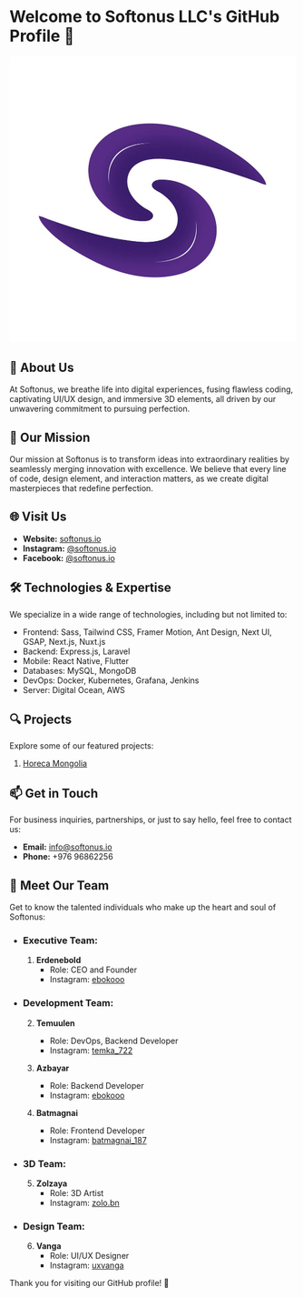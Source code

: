 # Welcome to Softonus LLC's GitHub Profile 👋

![Softonus LLC Logo](https://github.com/softonus-io/.github/blob/main/softonus-logo.jpg)


## 🌟 About Us

At Softonus, we breathe life into digital experiences, fusing flawless coding, captivating UI/UX design, and immersive 3D elements, all driven by our unwavering commitment to pursuing perfection.

## 🚀 Our Mission

Our mission at Softonus is to transform ideas into extraordinary realities by seamlessly merging innovation with excellence. We believe that every line of code, design element, and interaction matters, as we create digital masterpieces that redefine perfection.

## 🌐 Visit Us

- **Website:** [softonus.io](https://softonus.io)
- **Instagram:** [@softonus.io](https://instagram.com/softonus.io)
- **Facebook:** [@softonus.io](https://facebook.com/softonus.io)

## 🛠️ Technologies & Expertise

We specialize in a wide range of technologies, including but not limited to:

- Frontend: Sass, Tailwind CSS, Framer Motion, Ant Design, Next UI, GSAP, Next.js, Nuxt.js
- Backend: Express.js, Laravel
- Mobile: React Native, Flutter
- Databases: MySQL, MongoDB
- DevOps: Docker, Kubernetes, Grafana, Jenkins
- Server: Digital Ocean, AWS

## 🔍 Projects

Explore some of our featured projects:

1. [Horeca Mongolia](https://horecamongolia.com)

## 📫 Get in Touch

For business inquiries, partnerships, or just to say hello, feel free to contact us:

- **Email:** info@softonus.io
- **Phone:** +976 96862256

## 👥 Meet Our Team

Get to know the talented individuals who make up the heart and soul of Softonus:

- ### Executive Team:

   1. **Erdenebold**
      - Role: CEO and Founder
      - Instagram: [ebokooo](https://instagram.com/ebokooo)

- ### Development Team:

   2. **Temuulen**
      - Role: DevOps, Backend Developer
      - Instagram: [temka_722](https://instagram.com/temka_722)

   3. **Azbayar**
      - Role: Backend Developer
      - Instagram: [ebokooo](https://instagram.com/ebokooo)
   
   4. **Batmagnai**
      - Role: Frontend Developer
      - Instagram: [batmagnai_187](https://instagram.com/batmagnai_187)

- ### 3D Team:

   5. **Zolzaya**
      - Role: 3D Artist
      - Instagram: [zolo.bn](https://instagram.com/zolo.bn)

- ### Design Team:

   6. **Vanga**
      - Role: UI/UX Designer
      - Instagram: [uxvanga](https://instagram.com/uxvanga)

Thank you for visiting our GitHub profile! 🚀
